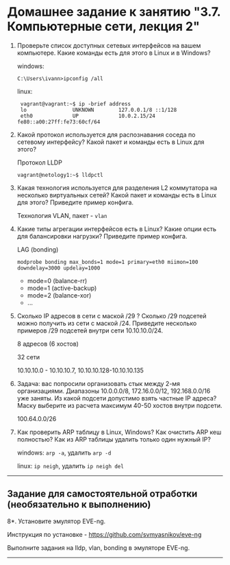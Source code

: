 # Домашнее задание к занятию "3.7. Компьютерные сети, лекция 2"

1. Проверьте список доступных сетевых интерфейсов на вашем компьютере. Какие команды есть для этого в Linux и в Windows?

    windows: 
    ```
    C:\Users\ivann>ipconfig /all
    ```
   linux:
   ```shell script
    vagrant@vagrant:~$ ip -brief address
    lo               UNKNOWN        127.0.0.1/8 ::1/128
    eth0             UP             10.0.2.15/24 fe80::a00:27ff:fe73:60cf/64
    ```

2. Какой протокол используется для распознавания соседа по сетевому интерфейсу? Какой пакет и команды есть в Linux для этого?

    Протокол LLDP
    ```shell script
    vagrant@netology1:~$ lldpctl
    ```

3. Какая технология используется для разделения L2 коммутатора на несколько виртуальных сетей? Какой пакет и команды есть в Linux для этого? Приведите пример конфига.

    Технология VLAN, пакет - `vlan`

4. Какие типы агрегации интерфейсов есть в Linux? Какие опции есть для балансировки нагрузки? Приведите пример конфига.

    LAG (bonding)
    
    ```shell script
    modprobe bonding max_bonds=1 mode=1 primary=eth0 miimon=100 downdelay=3000 updelay=1000
    ```
    
    - mode=0 (balance-rr)
    - mode=1 (active-backup)
    - mode=2 (balance-xor)
    - ...

5. Сколько IP адресов в сети с маской /29 ? Сколько /29 подсетей можно получить из сети с маской /24. Приведите несколько примеров /29 подсетей внутри сети 10.10.10.0/24.

    8 адресов (6 хостов)
    
    32 сети
    
    10.10.10.0 - 10.10.10.7, 10.10.10.128-10.10.10.135

6. Задача: вас попросили организовать стык между 2-мя организациями. Диапазоны 10.0.0.0/8, 172.16.0.0/12, 192.168.0.0/16 уже заняты. Из какой подсети допустимо взять частные IP адреса? Маску выберите из расчета максимум 40-50 хостов внутри подсети.

    100.64.0.0/26

7. Как проверить ARP таблицу в Linux, Windows? Как очистить ARP кеш полностью? Как из ARP таблицы удалить только один нужный IP?

    windows: `arp -a`, удалить `arp -d`
    
    linux: `ip neigh`, удалить  `ip neigh del`
    

 ---
## Задание для самостоятельной отработки (необязательно к выполнению)

 8*. Установите эмулятор EVE-ng.
 
 Инструкция по установке - https://github.com/svmyasnikov/eve-ng

 Выполните задания на lldp, vlan, bonding в эмуляторе EVE-ng. 
 
 ---
